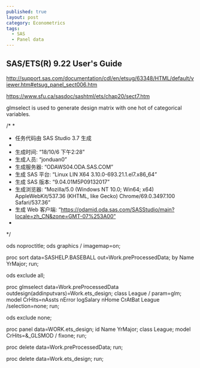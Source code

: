 ```yaml
---
published: true
layout: post
category: Econometrics
tags:
  - SAS
  - Panel data
---
```

## SAS/ETS(R) 9.22 User's Guide



http://support.sas.com/documentation/cdl/en/etsug/63348/HTML/default/viewer.htm#etsug_panel_sect006.htm


https://www.sfu.ca/sasdoc/sashtml/ets/chap20/sect7.htm


glmselect is used to generate design matrix with one hot of categorical variables.

/*
 *
 * 任务代码由 SAS Studio 3.7 生成
 *
 * 生成时间: “18/10/6 下午2:28” 
 * 生成人员: “jonduan0” 
 * 生成服务器: “ODAWS04.ODA.SAS.COM” 
 * 生成 SAS 平台: “Linux LIN X64 3.10.0-693.21.1.el7.x86_64” 
 * 生成 SAS 版本: “9.04.01M5P09132017” 
 * 生成浏览器: “Mozilla/5.0 (Windows NT 10.0; Win64; x64) AppleWebKit/537.36 (KHTML, like Gecko) Chrome/69.0.3497.100 Safari/537.36” 
 * 生成 Web 客户端: “https://odamid.oda.sas.com/SASStudio/main?locale=zh_CN&zone=GMT-07%253A00” 
 *
 */

ods noproctitle;
ods graphics / imagemap=on;

proc sort data=SASHELP.BASEBALL out=Work.preProcessedData;
	by Name YrMajor;
run;

ods exclude all;

proc glmselect data=Work.preProcessedData 
		outdesign(addinputvars)=Work.ets_design;
	class League / param=glm;
	model CrHits=nAssts nError logSalary nHome CrAtBat League /selection=none;
run;

ods exclude none;

proc panel data=WORK.ets_design;
	id Name YrMajor;
	class League;
	model CrHits=&_GLSMOD / fixone;
run;

proc delete data=Work.preProcessedData;
run;

proc delete data=Work.ets_design;
run;
